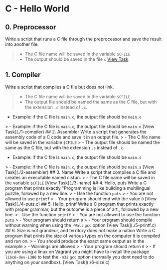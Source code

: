 # C - Hello World
## 0. Preprocessor
Write a script that runs a C file through the preprocessor and save the result into another file.
> - The C file name will be saved in the variable <code>$CFILE</code>
> - The output should be saved in the file <code>c</code>
[View Task](./0-preprocessor)
## 1. Compiler
Write a script that compiles a C file but does not link.
> - The C file name will be saved in the variable <code>$CFILE</code>
> - The output file should be named the same as the C file, but with the extension <code>.o</code> instead of <code>.c</code>.

<ul>
<li>Example: if the C file is <code>main.c</code>, the output file should be <code>main.o</code></li>
</ul>
> - Example: if the C file is <code>main.c</code>, the output file should be <code>main.o</code>
[View Task](./1-compiler)
## 2. Assembler
Write a script that generates the assembly code of a C code and save it in an output file.
> - The C file name will be saved in the variable <code>$CFILE</code>
> - The output file should be named the same as the C file, but with the extension <code>.s</code> instead of <code>.c</code>.

<ul>
<li>Example: if the C file is <code>main.c</code>, the output file should be <code>main.s</code></li>
</ul>
> - Example: if the C file is <code>main.c</code>, the output file should be <code>main.s</code>
[View Task](./2-assembler)
## 3. Name
Write a script that compiles a C file and creates an executable named cisfun.
> - The C file name will be saved in the variable <code>$CFILE</code>
[View Task](./3-name)
## 4. Hello, puts
Write a C program that prints exactly "Programming is like building a multilingual puzzle, followed by a new line.
> - Use the function <code>puts</code>
> - You are not allowed to use <code>printf</code>
> - Your program should end with the value <code>0</code>
[View Task](./4-puts.c)
## 5. Hello, printf
Write a C program that prints exactly with proper grammar, but the outcome is a piece of art,, followed by a new line.
> - Use the function <code>printf</code>
> - You are not allowed to use the function <code>puts</code>
> - Your program should return <code>0</code>
> - Your program should compile without warning when using the <code>-Wall</code> <code>gcc</code> option
[View Task](./5-printf.c)
## 6. Size is not grandeur, and territory does not make a nation
Write a C program that prints the size of various types on the computer it is compiled and run on.
> - You should produce the exact same output as in the example
> - Warnings are allowed
> - Your program should return <code>0</code>
> - If you are using a linux on Vagrant you might have to install the package  <code>libc6-dev-i386</code> to test the <code>-m32</code> <code>gcc</code> option (normally you dont need to do anything on your sandbox).
[View Task](./6-size.c)
